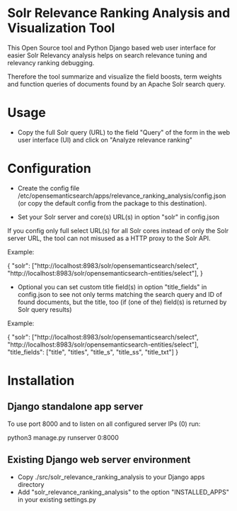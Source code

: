 Solr Relevance Ranking Analysis and Visualization Tool
======================================================

This Open Source tool and Python Django based web user interface for easier Solr Relevancy analysis helps on search relevance tuning and relevancy ranking debugging.

Therefore the tool summarize and visualize the field boosts, term weights and function queries of documents found by an Apache Solr search query.


Usage
=====

- Copy the full Solr query (URL) to the field "Query" of the form in the web user interface (UI) and click on "Analyze relevance ranking"


Configuration
=============

- Create the config file /etc/opensemanticsearch/apps/relevance_ranking_analysis/config.json (or copy the default config from the package to this destination).

- Set your Solr server and core(s) URL(s) in option "solr" in config.json

If you config only full select URL(s) for all Solr cores instead of only the Solr server URL, the tool can not misused as a HTTP proxy to the Solr API.

Example:

{
    "solr": ["http://localhost:8983/solr/opensemanticsearch/select", "http://localhost:8983/solr/opensemanticsearch-entities/select"],
}


- Optional you can set custom title field(s) in option "title_fields" in config.json to see not only terms matching the search query and ID of found documents, but the title, too (if (one of the) field(s) is returned by Solr query results)

Example:

{
    "solr": ["http://localhost:8983/solr/opensemanticsearch/select", "http://localhost:8983/solr/opensemanticsearch-entities/select"],
    "title_fields": ["title", "titles", "title_s", "title_ss", "title_txt"]
}


Installation
============


Django standalone app server
----------------------------

To use port 8000 and to listen on all configured server IPs (0) run:

python3 manage.py runserver 0:8000


Existing Django web server environment
--------------------------------------

- Copy ./src/solr_relevance_ranking_analysis to your Django apps directory
- Add "solr_relevance_ranking_analysis" to the option "INSTALLED_APPS" in your existing settings.py

